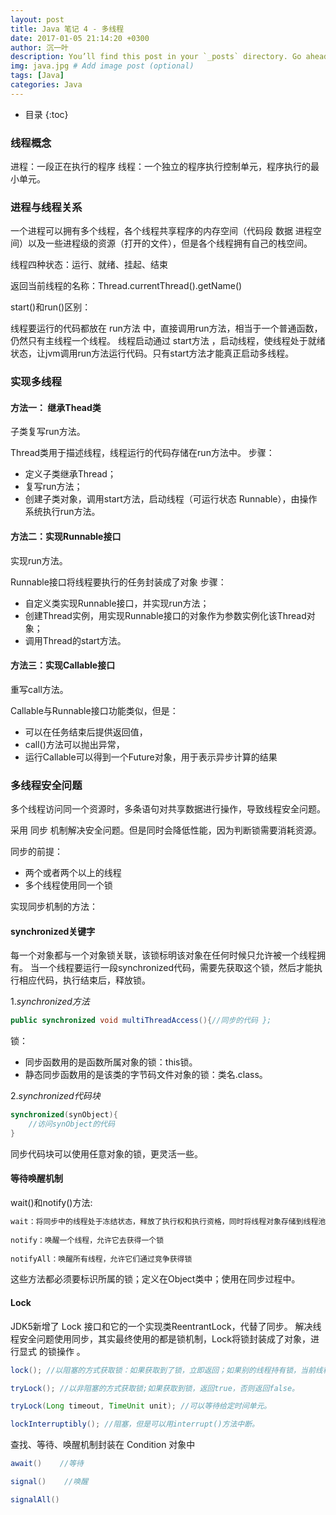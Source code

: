 ```yaml
---
layout: post
title: Java 笔记 4 - 多线程
date: 2017-01-05 21:14:20 +0300
author: 沉一叶
description: You’ll find this post in your `_posts` directory. Go ahead and edit it and re-build the site to see your changes. # Add post description (optional)
img: java.jpg # Add image post (optional)
tags: [Java]
categories: Java
---
```


* 目录
{:toc}

### 线程概念

进程：一段正在执行的程序
线程：一个独立的程序执行控制单元，程序执行的最小单元。

### 进程与线程关系

一个进程可以拥有多个线程，各个线程共享程序的内存空间（代码段 数据 进程空间）以及一些进程级的资源（打开的文件），但是各个线程拥有自己的栈空间。

线程四种状态：运行、就绪、挂起、结束

返回当前线程的名称：Thread.currentThread().getName()

start()和run()区别：

线程要运行的代码都放在 run方法 中，直接调用run方法，相当于一个普通函数，仍然只有主线程一个线程。
线程启动通过 start方法 ，启动线程，使线程处于就绪状态，让jvm调用run方法运行代码。只有start方法才能真正启动多线程。
 

### 实现多线程

#### 方法一： 继承Thead类

子类复写run方法。

Thread类用于描述线程，线程运行的代码存储在run方法中。
步骤：
- 定义子类继承Thread；
- 复写run方法；
- 创建子类对象，调用start方法，启动线程（可运行状态 Runnable），由操作系统执行run方法。

#### 方法二：实现Runnable接口

实现run方法。

Runnable接口将线程要执行的任务封装成了对象
步骤：
- 自定义类实现Runnable接口，并实现run方法；
- 创建Thread实例，用实现Runnable接口的对象作为参数实例化该Thread对象；
- 调用Thread的start方法。

#### 方法三：实现Callable接口

重写call方法。

Callable与Runnable接口功能类似，但是：

- 可以在任务结束后提供返回值，
- call()方法可以抛出异常，
- 运行Callable可以得到一个Future对象，用于表示异步计算的结果

### 多线程安全问题

多个线程访问同一个资源时，多条语句对共享数据进行操作，导致线程安全问题。

采用 同步 机制解决安全问题。但是同时会降低性能，因为判断锁需要消耗资源。

同步的前提：
- 两个或者两个以上的线程
- 多个线程使用同一个锁


实现同步机制的方法：

#### synchronized关键字

每一个对象都与一个对象锁关联，该锁标明该对象在任何时候只允许被一个线程拥有。
当一个线程要运行一段synchronized代码，需要先获取这个锁，然后才能执行相应代码，执行结束后，释放锁。

1.*synchronized方法*

```Java
public synchronized void multiThreadAccess(){//同步的代码 };
```

锁：
- 同步函数用的是函数所属对象的锁：this锁。
- 静态同步函数用的是该类的字节码文件对象的锁：类名.class。

2.*synchronized代码块*
```Java
synchronized(synObject){
    //访问synObject的代码
}
```

同步代码块可以使用任意对象的锁，更灵活一些。

#### 等待唤醒机制

wait()和notify()方法:

```Java
wait：将同步中的线程处于冻结状态，释放了执行权和执行资格，同时将线程对象存储到线程池中
 
notify：唤醒一个线程，允许它去获得一个锁
 
notifyAll：唤醒所有线程，允许它们通过竞争获得锁
```

这些方法都必须要标识所属的锁；定义在Object类中；使用在同步过程中。

#### Lock

JDK5新增了 Lock 接口和它的一个实现类ReentrantLock，代替了同步。
解决线程安全问题使用同步，其实最终使用的都是锁机制，Lock将锁封装成了对象，进行显式 的锁操作 。

```Java
lock(); //以阻塞的方式获取锁：如果获取到了锁，立即返回；如果别的线程持有锁，当前线程等待，直到获取锁后返回。

tryLock(); //以非阻塞的方式获取锁;如果获取到锁，返回true，否则返回false。

tryLock(Long timeout, TimeUnit unit); //可以等待给定时间单元。

lockInterruptibly(); //阻塞，但是可以用interrupt()方法中断。
```

查找、等待、唤醒机制封装在 Condition 对象中

```Java
await()    //等待

signal()    //唤醒

signalAll()
```